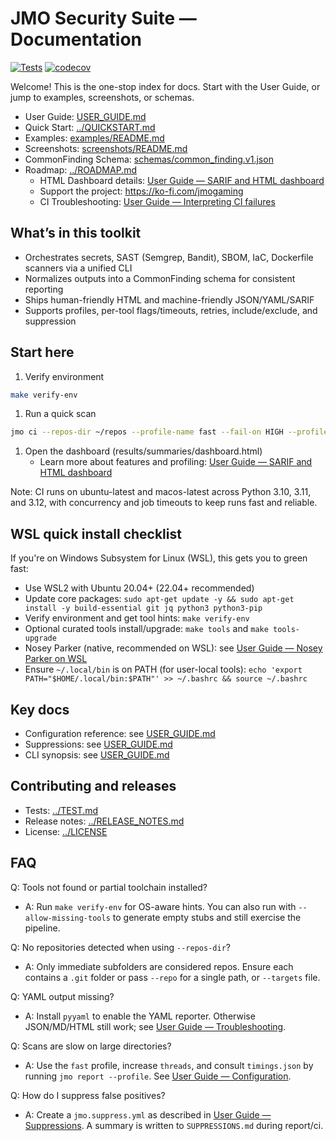 # JMO Security Suite — Documentation

[![Tests](https://github.com/jimmy058910/jmo-security-repo/actions/workflows/tests.yml/badge.svg?branch=main)](https://github.com/jimmy058910/jmo-security-repo/actions/workflows/tests.yml?query=branch%3Amain)
[![codecov](https://codecov.io/gh/jimmy058910/jmo-security-repo/branch/main/graph/badge.svg)](https://app.codecov.io/gh/jimmy058910/jmo-security-repo)

Welcome! This is the one-stop index for docs. Start with the User Guide, or jump to examples, screenshots, or schemas.

- User Guide: [USER_GUIDE.md](USER_GUIDE.md)
- Quick Start: [../QUICKSTART.md](../QUICKSTART.md)
- Examples: [examples/README.md](examples/README.md)
- Screenshots: [screenshots/README.md](screenshots/README.md)
- CommonFinding Schema: [schemas/common_finding.v1.json](schemas/common_finding.v1.json)
- Roadmap: [../ROADMAP.md](../ROADMAP.md)
	- HTML Dashboard details: [User Guide — SARIF and HTML dashboard](USER_GUIDE.md#sarif-and-html-dashboard)
	- Support the project: https://ko-fi.com/jmogaming
	- CI Troubleshooting: [User Guide — Interpreting CI failures](USER_GUIDE.md#interpreting-ci-failures-deeper-guide)

## What’s in this toolkit

- Orchestrates secrets, SAST (Semgrep, Bandit), SBOM, IaC, Dockerfile scanners via a unified CLI
- Normalizes outputs into a CommonFinding schema for consistent reporting
- Ships human-friendly HTML and machine-friendly JSON/YAML/SARIF
- Supports profiles, per-tool flags/timeouts, retries, include/exclude, and suppression

## Start here

1. Verify environment

```bash
make verify-env
```

1. Run a quick scan

```bash
jmo ci --repos-dir ~/repos --profile-name fast --fail-on HIGH --profile --human-logs
```


1. Open the dashboard (results/summaries/dashboard.html)
	- Learn more about features and profiling: [User Guide — SARIF and HTML dashboard](USER_GUIDE.md#sarif-and-html-dashboard)

Note: CI runs on ubuntu-latest and macos-latest across Python 3.10, 3.11, and 3.12, with concurrency and job timeouts to keep runs fast and reliable.

## WSL quick install checklist

If you're on Windows Subsystem for Linux (WSL), this gets you to green fast:

- Use WSL2 with Ubuntu 20.04+ (22.04+ recommended)
- Update core packages: `sudo apt-get update -y && sudo apt-get install -y build-essential git jq python3 python3-pip`
- Verify environment and get tool hints: `make verify-env`
- Optional curated tools install/upgrade: `make tools` and `make tools-upgrade`
- Nosey Parker (native, recommended on WSL): see [User Guide — Nosey Parker on WSL](USER_GUIDE.md#nosey-parker-on-wsl-native-recommended-and-auto-fallback-docker)
- Ensure `~/.local/bin` is on PATH (for user-local tools): `echo 'export PATH="$HOME/.local/bin:$PATH"' >> ~/.bashrc && source ~/.bashrc`

## Key docs

- Configuration reference: see [USER_GUIDE.md](USER_GUIDE.md#configuration-jmoyml)
- Suppressions: see [USER_GUIDE.md](USER_GUIDE.md#suppressions)
- CLI synopsis: see [USER_GUIDE.md](USER_GUIDE.md#reference-cli-synopsis)

## Contributing and releases

- Tests: [../TEST.md](../TEST.md)
- Release notes: [../RELEASE_NOTES.md](../RELEASE_NOTES.md)
- License: [../LICENSE](../LICENSE)

## FAQ

Q: Tools not found or partial toolchain installed?
- A: Run `make verify-env` for OS-aware hints. You can also run with `--allow-missing-tools` to generate empty stubs and still exercise the pipeline.

Q: No repositories detected when using `--repos-dir`?
- A: Only immediate subfolders are considered repos. Ensure each contains a `.git` folder or pass `--repo` for a single path, or `--targets` file.

Q: YAML output missing?
- A: Install `pyyaml` to enable the YAML reporter. Otherwise JSON/MD/HTML still work; see [User Guide — Troubleshooting](USER_GUIDE.md#troubleshooting).

Q: Scans are slow on large directories?
- A: Use the `fast` profile, increase `threads`, and consult `timings.json` by running `jmo report --profile`. See [User Guide — Configuration](USER_GUIDE.md#configuration-jmoyml).

Q: How do I suppress false positives?
- A: Create a `jmo.suppress.yml` as described in [User Guide — Suppressions](USER_GUIDE.md#suppressions). A summary is written to `SUPPRESSIONS.md` during report/ci.
